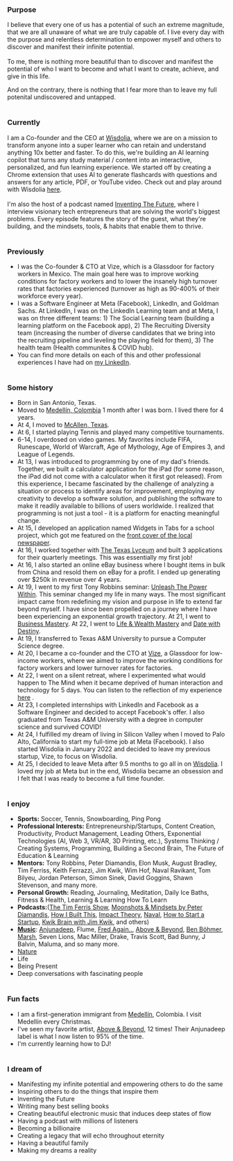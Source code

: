 ### **Purpose**

I believe that every one of us has a potential of such an extreme magnitude, that we are all unaware of what we are truly capable of. I live every day with the purpose and relentless determination to empower myself and others to discover and manifest their infinite potential.
<br />
<br />
To me, there is nothing more beautiful than to discover and manifest the potential of who I want to become and what I want to create, achieve, and give in this life.

And on the contrary, there is nothing that I fear more than to leave my full potenital undiscovered and untapped.
<br />
<br />

### **Currently**

I am a Co-founder and the CEO at [Wisdolia](/Wisdolia), where we are on a mission to transform anyone into a super learner who can retain and understand anything 10x better and faster. To do this, we're building an AI learning copilot that turns any study material / content into an interactive, personalized, and fun learning experience. We
started off by creating a Chrome extension that uses AI to generate flashcards with
questions and answers for any article, PDF, or YouTube video. Check out and play around with Wisdolia [here](https://wisdolia.com).
<br />
<br />
I'm also the host of a podcast named [Inventing The Future](https://www.youtube.com/@inventing.the.future), where I interview visionary tech entrepreneurs that are solving the world's biggest problems. Every episode features the story of the guest, what they're building, and the mindsets, tools, & habits that enable them to thrive.
<br />
<br />

### **Previously**

- I was the Co-founder & CTO at Vize, which is a Glassdoor for factory workers in Mexico. The main goal here was to improve working conditions for factory workers and to lower the insanely high turnover rates that factories experienced (turnover as high as 90-400% of their workforce every year).
- I was a Software Engineer at Meta (Facebook), LinkedIn, and Goldman Sachs. At LinkedIn, I was on the LinkedIn Learning team and at Meta, I was on three different teams: 1) The Social Learning team (building a learning platform on the Facebook app), 2) The Recruiting Diversity team (increasing the number of diverse candidates that we bring into the recruiting pipeline and leveling the playing field for them), 3) The health team (Health communites & COVID hub).
- You can find more details on each of this and other professional experiences I have had on [my LinkedIn](https://www.linkedin.com/in/julianalvarez42).
  <br />
  <br />

### **Some history**

- Born in San Antonio, Texas.
- Moved to [Medellín, Colombia](https://cdn.kimkim.com/files/a/content_articles/featured_photos/1ad949c863a201daf8589433b4b4f53dcea9bacb/big-2c865b81ba2b66d13bb814a304041332.jpg) 1 month after I was born. I lived there for 4 years.
- At 4, I moved to [McAllen, Texas](https://en.wikipedia.org/wiki/McAllen,_Texas).
- At 6, I started playing Tennis and played many competitive tournaments.
- 6-14, I overdosed on video games. My favorites include FIFA, Runescape, World of Warcraft, Age of Mythology, Age of Empires 3, and League of Legends.
- At 13, I was introduced to programming by one of my dad's friends. Together, we built a calculator application for the iPad (for some reason, the iPad did not come with a calculator when it first got released). From this experience, I became fascinated by the challenge of analyzing a situation or process to identify areas for improvement, employing my creativity to develop a software solution, and publishing the software to make it readily available to billions of users worldwide. I realized that programming is not just a tool - it is a platform for enacting meaningful change.
- At 15, I developed an application named Widgets in Tabs for a school project, which got me featured on the [front cover of the local newspaper](https://www.yourconroenews.com/neighborhood/moco/news/article/Teen-develops-iTunes-app-Widget-Tabs-9261552.php).
- At 16, I worked together with [The Texas Lyceum](https://www.texaslyceum.org/) and built 3 applications for their quarterly meetings. This was essentially my first job!
- At 16, I also started an online eBay business where I bought items in bulk from China and resold them on eBay for a profit. I ended up generating over $250k in revenue over 4 years.
- At 19, I went to my first Tony Robbins seminar: [Unleash The Power Within](https://www.tonyrobbins.com/events/unleash-the-power-within/). This seminar changed my life in many ways. The most significant impact came from redefining my vision and purpose in life to extend far beyond myself. I have since been propelled on a journey where I have been experiencing an exponential growth trajectory. At 21, I went to [Business Mastery](https://www.tonyrobbins.com/events/business-mastery/). At 22, I went to [Life & Wealth Mastery](https://www.tonyrobbins.com/events/life-wealth-mastery/) and [Date with Destiny](https://www.tonyrobbins.com/events/date-with-destiny/).
- At 19, I transferred to Texas A&M University to pursue a Computer Science degree.
- At 20, I became a co-founder and the CTO at [Vize](https://incentivizinggood.com/), a Glassdoor for low-income workers, where we aimed to improve the working conditions for factory workers and lower turnover rates for factories.
- At 22, I went on a silent retreat, where I experimented what would happen to The Mind when it became deprived of human interaction and technology for 5 days. You can listen to the reflection of my experience [here](https://infinitemindspodcast.com/2020/04/30/2-silent-retreat-reflection-the-infinite-journey-of-discovering-your-true-self/) .
- At 23, I completed internships with LinkedIn and Facebook as a Software Engineer and decided to accept Facebook's offer. I also graduated from Texas A&M University with a degree in computer science and survived COVID!
- At 24, I fulfilled my dream of living in Silicon Valley when I moved to Palo Alto, California to start my full-time job at Meta (Facebook). I also started Wisdolia in January 2022 and decided to leave my previous startup, Vize, to focus on Wisdolia.
- At 25, I decided to leave Meta after 9.5 months to go all in on [Wisdolia](/wisdolia). I loved my job at Meta but in the end, Wisdolia became an obsession and I felt that I was ready to become a full time founder.
  <br />
  <br />

### **I enjoy**

- **Sports:** Soccer, Tennis, Snowboarding, Ping Pong
- **Professional Interests:** Entrepreneurship/Startups, Content Creation, Productivity, Product Management, Leading Others, Exponential Technologies (AI, Web 3, VR/AR, 3D Printing, etc.), Systems Thinking / Creating Systems, Programming, Building a Second Brain, The Future of Education & Learning
- **Mentors:** Tony Robbins, Peter Diamandis, Elon Musk, August Bradley, Tim Ferriss, Keith Ferrazzi, Jim Kwik, Wim Hof, Naval Ravikant, Tom Bilyeu, Jordan Peterson, Simon Sinek, David Goggins, Shawn Stevenson, and many more.
- **Personal Growth:** Reading, Journaling, Meditation, Daily Ice Baths, Fitness & Health, Learning & Learning How To Learn
- **Podcasts:**([The Tim Ferris Show](https://tim.blog/podcast/), [Moonshots & Mindsets by Peter Diamandis](https://radicallyhonestpodcast.com/), [How I Built This](https://www.npr.org/podcasts/510313/how-i-built-this), [Impact Theory](https://impacttheory.com/), [Naval](https://nav.al/), [How to Start a Startup](https://player.fm/series/how-to-start-a-startup), [Kwik Brain with Jim Kwik](https://podcasts.apple.com/us/podcast/kwik-brain-with-jim-kwik/id1208024744), and others)
- [**Music**](https://open.spotify.com/user/126161110?si=80ma-a3bSpexjCqJ75TW-w): [Anjunadeep](https://youtu.be/gaI7fdfyBHQ), Flume, [Fred Again..](https://www.youtube.com/watch?v=c0-hvjV2A5Y), [Above & Beyond](https://www.youtube.com/watch?v=MEzU1HvBo6Y), [Ben Böhmer](https://www.youtube.com/watch?v=RvRhUHTV_8k), [Marsh](https://www.youtube.com/watch?v=KZLntv8hkQM), Seven Lions, Mac Miller, Drake, Travis Scott, Bad Bunny, J Balvin, Maluma, and so many more.
- [Nature](https://www.youtube.com/watch?v=Y2SGfMcemaM)
- Life
- Being Present
- Deep conversations with fascinating people
  <br />
  <br />

### **Fun facts**

- I am a first-generation immigrant from [Medellín](https://en.wikipedia.org/wiki/Medell%C3%ADn), Colombia. I visit Medellín every Christmas.
- I've seen my favorite artist, [Above & Beyond](https://open.spotify.com/artist/10gzBoINW3cLJfZUka8Zoe?si=Nsrna9tfStS4kiFpQHkMuA), 12 times! Their Anjunadeep label is what I now listen to 95% of the time.
- I'm currently learning how to DJ!
  <br />
  <br />

### **I dream of**

- Manifesting my infinite potential and empowering others to do the same
- Inspiring others to do the things that inspire them
- Inventing the Future
- Writing many best selling books
- Creating beautiful electronic music that induces deep states of flow
- Having a podcast with millions of listeners
- Becoming a billionaire
- Creating a legacy that will echo throughout eternity
- Having a beautiful family
- Making my dreams a reality
